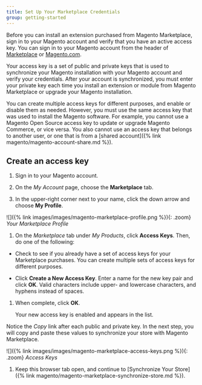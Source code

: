 ```yaml
---
title: Set Up Your Marketplace Credentials
group: getting-started
---
```


Before you can install an extension purchased from Magento Marketplace, sign in to your Magento account and verify that you have an active access key. You can sign in to your Magento account from the header of [Marketplace][1] or [Magento.com][2].

Your access key is a set of public and private keys that is used to synchronize your Magento installation with your Magento account and verify your credentials. After your account is synchronized, you must enter your private key each time you install an extension or module from Magento Marketplace or upgrade your Magento installation. 

You can create multiple access keys for different purposes, and enable or disable them as needed. However, you must use the same access key that was used to install the Magento software. For example, you cannot use a Magento Open Source access key to update or upgrade Magento Commerce, or vice versa. You also cannot use an access key that belongs to another user, or one that is from a [shared account]({% link magento/magento-account-share.md %}).

## Create an access key

1. Sign in to your Magento account.

1. On the _My Account_ page, choose the **Marketplace** tab.

1. In the upper-right corner next to your name, click the down arrow and choose **My Profile**.

  ![]({% link images/images/magento-marketplace-profile.png %}){: .zoom}
  _Your Marketplace Profile_

1. On the _Marketplace_ tab under _My Products_, click **Access Keys**. Then, do one of the following:

  - Check to see if you already have a set of access keys for your Marketplace purchases. You can create multiple sets of access keys for different purposes.

  - Click **Create a New Access Key**. Enter a name for the new key pair and click **OK**. Valid characters include upper- and lowercase characters, and hyphens instead of spaces.

1. When complete, click **OK**. 

    Your new access key is enabled and appears in the list.

  Notice the _Copy_ link after each public and private key. In the next step, you will copy and paste these values to synchronize your store with Magento Marketplace.

  ![]({% link images/images/magento-marketplace-access-keys.png %}){: .zoom}
  _Access Keys_

1. Keep this browser tab open, and continue to [Synchronize Your Store]({% link magento/magento-marketplace-synchronize-store.md %}).

[1]: https://marketplace.magento.com/
[2]: https://magento.com/
